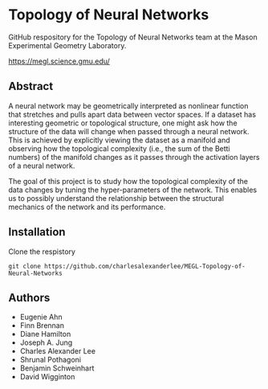 # Topology of Neural Networks

GitHub respository for the Topology of Neural Networks team at the Mason Experimental Geometry Laboratory.

https://megl.science.gmu.edu/

## Abstract
A neural network may be geometrically interpreted as nonlinear function that stretches and pulls apart data between vector spaces. If a dataset has interesting geometric or topological structure, one might ask how the structure of the data will change when passed through a neural network. This is achieved by explicitly viewing the dataset as a manifold and observing how the topological complexity (i.e., the sum of the Betti numbers) of the manifold changes as it passes through the activation layers of a neural network. 

The goal of this project is to study how the topological complexity of the data changes by tuning the hyper-parameters of the network. This enables us to possibly understand the relationship between the structural mechanics of the network and its performance.

## Installation
Clone the respistory
```
git clone https://github.com/charlesalexanderlee/MEGL-Topology-of-Neural-Networks
```

## Authors
* Eugenie Ahn
* Finn Brennan
* Diane Hamilton
* Joseph A. Jung
* Charles Alexander Lee
* Shrunal Pothagoni
* Benjamin Schweinhart
* David Wigginton